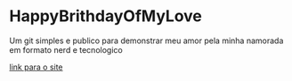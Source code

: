 # HappyBrithdayOfMyLove

Um git simples e publico para demonstrar meu amor pela minha namorada em formato nerd e tecnologico

[link para o site](https://ernan21.github.io/HappyBrithdayOfMyLove/)